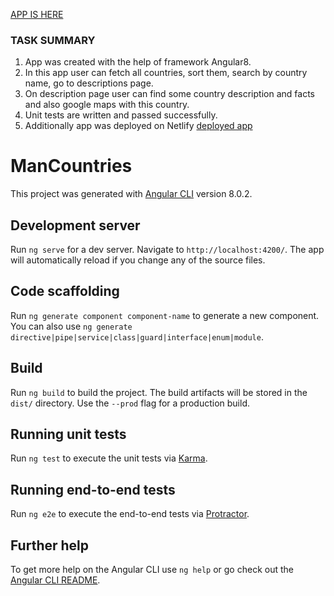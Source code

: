 [APP IS HERE](https://man-countries.netlify.com/)
### TASK SUMMARY
1. App was created with the help of framework Angular8.
2. In this app user can fetch all countries, sort them, search by country name, go to descriptions page.
3. On description page user can find some country description and facts and also google maps with this country.
4. Unit tests are written and passed successfully.
7. Additionally app was deployed on Netlify [deployed app](https://man-countries.netlify.com/)

# ManCountries

This project was generated with [Angular CLI](https://github.com/angular/angular-cli) version 8.0.2.

## Development server

Run `ng serve` for a dev server. Navigate to `http://localhost:4200/`. The app will automatically reload if you change any of the source files.

## Code scaffolding

Run `ng generate component component-name` to generate a new component. You can also use `ng generate directive|pipe|service|class|guard|interface|enum|module`.

## Build

Run `ng build` to build the project. The build artifacts will be stored in the `dist/` directory. Use the `--prod` flag for a production build.

## Running unit tests

Run `ng test` to execute the unit tests via [Karma](https://karma-runner.github.io).

## Running end-to-end tests

Run `ng e2e` to execute the end-to-end tests via [Protractor](http://www.protractortest.org/).

## Further help

To get more help on the Angular CLI use `ng help` or go check out the [Angular CLI README](https://github.com/angular/angular-cli/blob/master/README.md).
